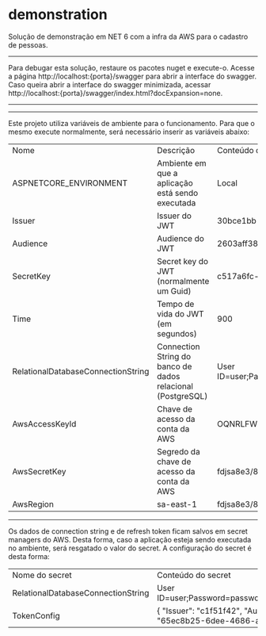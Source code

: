 # demonstration

Solução de demonstração em NET 6 com a infra da AWS para o cadastro de pessoas.
<hr />

Para debugar esta solução, restaure os pacotes nuget e execute-o.
Acesse a página http://localhost:{porta}/swagger para abrir a interface do swagger.
Caso queira abrir a interface do swagger minimizada, acessar http://localhost:{porta}/swagger/index.html?docExpansion=none.
<hr />

<hr />
Este projeto utiliza variáveis de ambiente para o funcionamento. 
Para que o mesmo execute normalmente, será necessário inserir as variáveis abaixo: 

<table>
  <theader>
    <td>Nome</td>
    <td>Descrição</td>
    <td>Conteúdo de exemplo</td>
  </theader>
  <tr>
    <td>ASPNETCORE_ENVIRONMENT</td>
    <td>Ambiente em que a aplicação está sendo executada</td>
    <td>Local</td>
  </tr>
  <tr>
    <td>Issuer</td>
    <td>Issuer do JWT</td>
    <td>30bce1bb</td>
  </tr>
  <tr>
    <td>Audience</td>
    <td>Audience do JWT</td>
    <td>2603aff38a29</td>
  </tr>
  <tr>
    <td>SecretKey</td>
    <td>Secret key do JWT (normalmente um Guid)</td>
    <td>c517a6fc-cefd-43b9-a1f5-40a551b7aecc</td>
  </tr>
  <tr>
    <td>Time</td>
    <td>Tempo de vida do JWT (em segundos)</td>
    <td>900</td>
  </tr>
  <tr>
    <td>RelationalDatabaseConnectionString</td>
    <td>Connection String do banco de dados relacional (PostgreSQL)</td>
    <td>User ID=user;Password=password;Host=host;Port=5432;Database=database;</td>
  </tr>
  <tr>
    <td>AwsAccessKeyId</td>
    <td>Chave de acesso da conta da AWS</td>
    <td>OQNRLFWMFLCCGFJMGETU</td>
  </tr>
  <tr>
    <td>AwsSecretKey</td>
    <td>Segredo da chave de acesso da conta da AWS</td>
    <td>fdjsa8e3/8HcsUVxaQB8QUFnRPfa5PhEVK2U+qIf</td>
  </tr>
  <tr>
    <td>AwsRegion</td>
    <td>sa-east-1</td>
    <td>fdjsa8e3/8HcsUVxaQB8QUFnRPfa5PhEVK2U+qIf</td>
  </tr>
</table>

<hr/>

Os dados de connection string e de refresh token ficam salvos em secret managers do AWS. Desta forma, caso a aplicação esteja sendo executada no ambiente, será resgatado o valor do secret.
A configuração do secret é desta forma:

<table>
  <theader>
    <td>Nome do secret</td>
    <td>Conteúdo do secret</td>
  </theader>
  <tr>
    <td>RelationalDatabaseConnectionString</td>
    <td>User ID=user;Password=password;Host=host;Port=5432;Database=database;</td>
  </tr>
  <tr>
    <td>TokenConfig</td>
    <td>{ "Issuer": "c1f51f42", "Audience": "c6bbbb645024", "SecretKey": "65ec8b25-6dee-4686-a139-f14029dd7f34", "TokenTime": "900" }</td>
  </tr>
  <tr>
  </tr>
</table>